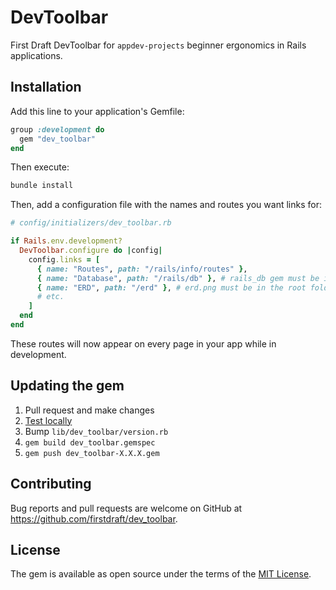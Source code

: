 # DevToolbar

First Draft DevToolbar for `appdev-projects` beginner ergonomics in Rails applications.

## Installation

Add this line to your application's Gemfile:

```ruby
group :development do
  gem "dev_toolbar"
end
```

Then execute:

```bash
bundle install
```

Then, add a configuration file with the names and routes you want links for:

```rb
# config/initializers/dev_toolbar.rb

if Rails.env.development?
  DevToolbar.configure do |config|
    config.links = [
      { name: "Routes", path: "/rails/info/routes" },
      { name: "Database", path: "/rails/db" }, # rails_db gem must be installed
      { name: "ERD", path: "/erd" }, # erd.png must be in the root folder
      # etc.
    ]
  end
end
```

These routes will now appear on every page in your app while in development.

## Updating the gem

1. Pull request and make changes
2. [Test locally](https://gist.github.com/jonathanroehm/70749fb6f29c61d0af7c7ed9cc233f79)
2. Bump `lib/dev_toolbar/version.rb`
3. `gem build dev_toolbar.gemspec`
4. `gem push dev_toolbar-X.X.X.gem`

## Contributing

Bug reports and pull requests are welcome on GitHub at https://github.com/firstdraft/dev_toolbar.

## License

The gem is available as open source under the terms of the [MIT License](https://opensource.org/licenses/MIT).
